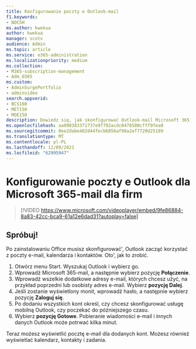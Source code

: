 ```yaml
---
title: Konfigurowanie poczty e Outlook-mail
f1.keywords:
- NOCSH
ms.author: kwekua
author: kwekua
manager: scotv
audience: Admin
ms.topic: article
ms.service: o365-administration
ms.localizationpriority: medium
ms.collection:
- M365-subscription-management
- Adm_O365
ms.custom:
- AdminSurgePortfolio
- adminvideo
search.appverid:
- BCS160
- MET150
- MOE150
description: Dowiedz się, jak skonfigurować Outlook-mail Microsoft 365 e-mail.
ms.openlocfilehash: aa098383371737e9f792acdc0478500cfff9fea0
ms.sourcegitcommit: 0ee2dabe402d44fecb6856af98a2ef7720d25189
ms.translationtype: MT
ms.contentlocale: pl-PL
ms.lasthandoff: 12/09/2021
ms.locfileid: "62995947"
---
```

# <a name="set-up-outlook-for-microsoft-365-for-business-email"></a>Konfigurowanie poczty e Outlook dla Microsoft 365-mail dla firm 

> [!VIDEO https://www.microsoft.com/videoplayer/embed/9fe86884-8a83-42cc-bca9-61a12e6dad31?autoplay=false]

## <a name="try-it"></a>Spróbuj!

Po zainstalowaniu Office musisz skonfigurować&#39;, Outlook zacząć korzystać z poczty e-mail, kalendarza i kontaktów. Oto&#39;, jak to zrobić.

1. Otwórz menu Start. Wyszukaj Outlook i wybierz go.
2. Wprowadź Microsoft 365-mail, a następnie wybierz pozycję **Połączenie**.
3. Wprowadź wszelkie dodatkowe adresy e-mail, których chcesz użyć, na przykład poprzedni lub osobisty adres e-mail. Wybierz  **pozycję Dalej**.
4. Jeśli zostanie wyświetlony monit, wprowadź hasło, a następnie wybierz pozycję  **Zaloguj się**.
5. Po dodaniu wszystkich kont określ, czy chcesz skonfigurować usługę mobilną Outlook, czy poczekać do późniejszego czasu.
6. Wybierz  **pozycję Gotowe**. Pobieranie wiadomości e-mail i innych danych Outlook może potrwać kilka minut.

Teraz możesz wyświetlić pocztę e-mail dla dodanych kont. Możesz również wyświetlać kalendarz, kontakty i zadania.